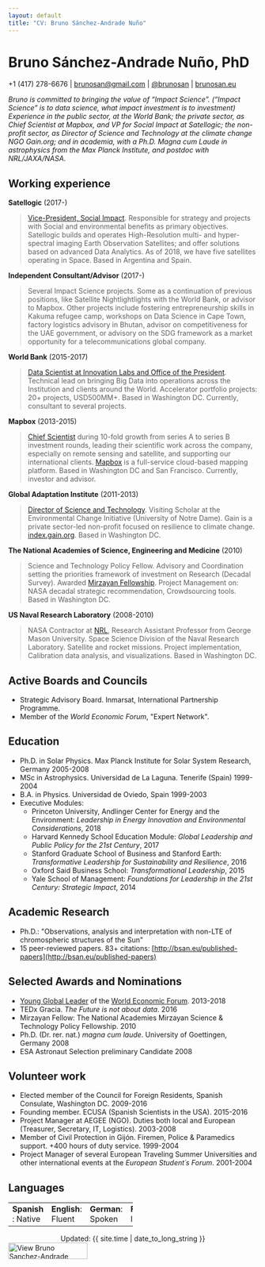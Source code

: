 ```yaml
---
layout: default
title: "CV: Bruno Sánchez-Andrade Nuño"
---
```


# Bruno Sánchez-Andrade Nuño, PhD #
+1 (417) 278-6676 | <brunosan@gmail.com> | [@brunosan](http://twitter.com/brunosan) | [brunosan.eu](http://brunosan.eu)  

*Bruno is committed to bringing the value of “Impact Science”. (“Impact Science” is to data science, what impact investment is to investment) Experience in the public sector, at the World Bank; the private sector, as Chief Scientist at Mapbox, and VP for Social Impact at Satellogic; the non-profit sector, as Director of Science and Technology at the climate change NGO Gain.org; and in academia, with a Ph.D. Magna cum Laude in astrophysics from the Max Planck Institute, and postdoc with NRL/JAXA/NASA.*
## Working experience ##

**Satellogic** (2017-)
 >[Vice-President, Social Impact](http://www.satellogic.com). Responsible for strategy and projects with Social and environmental benefits as primary objectives. Satellogic builds and operates High-Resolution multi- and hyper-spectral imaging Earth Observation Satellites; and offer solutions based on advanced Data Analytics. As of 2018, we have five satellites operating in Space. Based in Argentina and Spain.

**Independent Consultant/Advisor** (2017-)
 >Several Impact Science projects. Some as a continuation of previous positions, like Satellite Nightlightlights with the World Bank, or advisor to Mapbox. Other projects include fostering entrepreneurship skills in Kakuma refugee camp, workshops on Data Science in Cape Town, factory logistics advisory in Bhutan, advisor on competitiveness for the UAE government, or advisory on the SDG framework as a market opportunity for a telecommunications global company.    

**World Bank** (2015-2017)
 >[Data Scientist at Innovation Labs and Office of the President](http://blogs.worldbank.org/voices/big-data-davos-year-later-delivering-innovation-value). Technical lead on bringing Big Data into operations across the Institution and clients around the World. Accelerator portfolio projects: 20+ projects, USD500MM+. Based in Washington DC. Currently, consultant to several projects.

**Mapbox** (2013-2015)
 >[Chief Scientist](https://blog.mapbox.com/bruno-s-225-nchez-andrade-nu-241-o-joins-mapbox-as-chief-scientist-b3729d019801) during 10-fold growth from series A to series B investment rounds, leading their scientific work across the company, especially on remote sensing and satellite, and supporting our international clients. [Mapbox](http://mapbox.com) is a full-service cloud-based mapping platform.  Based in Washington DC and San Francisco. Currently, investor and advisor.

**Global Adaptation Institute** (2011-2013)
 >[Director of Science and Technology](http://index.gain.org). Visiting Scholar at the Environmental Change Initiative (University of Notre Dame). Gain is a private sector-led non-profit focused on resilience to climate change. [index.gain.org](http://index.gain.org).  Based in Washington DC.

**The National Academies of Science, Engineering and Medicine** (2010)
> Science and Technology Policy Fellow. Advisory and Coordination setting the priorities framework of investment on Research (Decadal Survey). Awarded [Mirzayan Fellowship](http://sites.nationalacademies.org/PGA/policyfellows/index.htm). Project Management on: NASA decadal strategic recommendation, Crowdsourcing tools.  Based in Washington DC.

**US Naval Research Laboratory** (2008-2010)
> NASA Contractor at [NRL](http://www.nrl.navy.mil/), Research Assistant Professor from George Mason University. Space Science Division of the Naval Research Laboratory. Satellite and rocket missions. Project implementation, Calibration data analysis, and visualizations.  Based in Washington DC.

## Active Boards and Councils ##

* Strategic Advisory Board. Inmarsat, International Partnership Programme.
* Member of the *World Economic Forum*, "Expert Network".

## Education ##
* Ph.D. in Solar Physics. Max Planck Institute for Solar System Research, Germany  2005-2008
* MSc in Astrophysics. Universidad de La Laguna. Tenerife (Spain) 1999-2004
* B.A. in Physics. Universidad de Oviedo, Spain 1999-2003
* Executive Modules:
  * Princeton University, Andlinger Center for Energy and the Environment: *Leadership in Energy Innovation and Environmental Considerations*, 2018
  * Harvard Kennedy School Education Module: *Global Leadership and Public Policy for the 21st Century*, 2017
  * Stanford Graduate School of Business and Stanford Earth: *Transformative Leadership for Sustainability and Resilience*, 2016
  * Oxford Said Business School: *Transformational Leadership*, 2015
  * Yale School of Management: *Foundations for Leadership in the 21st Century: Strategic Impact*, 2014


## Academic Research

* Ph.D.: "Observations, analysis and interpretation with non-LTE of chromospheric structures of the Sun"
* 15 peer-reviewed papers. 83+ citations: [http://bsan.eu/published-papers](http://bsan.eu/published-papers)


## Selected Awards and Nominations ##
* [Young Global Leader](http://www.weforum.org/community/forum-young-global-leaders) of the [World Economic Forum](http://www.weforum.org). 2013-2018
* TEDx Gracia. *The Future is not about data*. 2016
* Mirzayan Fellow: The National Academies Mirzayan Science & Technology Policy Fellowship. 2010
* Ph.D. (Dr. rer. nat.) *magna cum laude*. University of Goettingen, Germany 2008
* ESA Astronaut Selection preliminary Candidate 2008

## Volunteer work ##
* Elected member of the Council for Foreign Residents, Spanish Consulate, Washington DC. 2009-2016
* Founding member. ECUSA (Spanish Scientists in the USA). 2015-2016
* Project Manager at AEGEE (NGO). Duties both local and European (Treasurer, Secretary, IT, Logistics). 2003-2008
* Member of Civil Protection in Gijón. Firemen, Police & Paramedics support. +400 hours of duty service. 1999-2004     
* Project Manager of several European Traveling Summer Universities and other international events at the *European Student´s Forum*. 2001-2004

## Languages ##
<table style="align:left; width:50%;"><tr>
    <td><strong>Spanish </strong>: Native
    </td><td>    <strong>English</strong>: Fluent
    </td><td>    <strong>German</strong>: Spoken
    </td><td>    <strong>French</strong>: Intermediate. </td>
</tr></table>

<footer>
<div align="center">
Updated: {{ site.time | date_to_long_string }}
</div>
<a href="https://www.linkedin.com/pub/bruno-sanchez-andrade-nu%C3%B1o/6/a8b/180" target="_blank">
<img src="https://static.licdn.com/scds/common/u/img/webpromo/btn_viewmy_160x33.png" alt="View Bruno Sanchez-Andrade Nuño's profile on LinkedIn" border="0" width="160" height="33"></a>
</footer>

